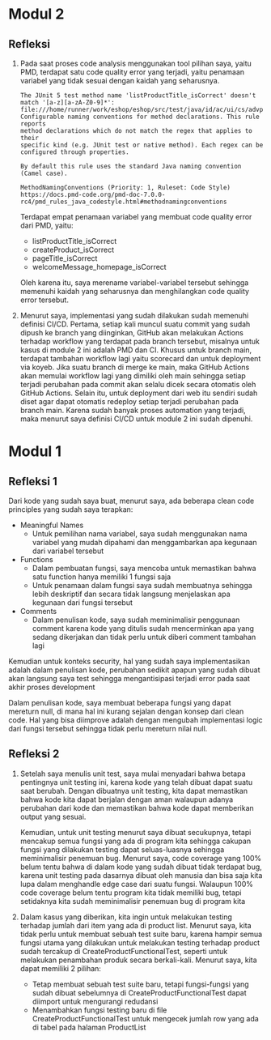 # Modul 2
## Refleksi
1. Pada saat proses code analysis menggunakan tool pilihan saya, yaitu PMD, terdapat satu code quality error yang terjadi, yaitu penamaan variabel yang tidak sesuai dengan kaidah yang seharusnya.
    ```
    The JUnit 5 test method name 'listProductTitle_isCorrect' doesn't match '[a-z][a-zA-Z0-9]*': 
   file:///home/runner/work/eshop/eshop/src/test/java/id/ac/ui/cs/advprog/eshop/functional/CreatePageFunctionalTest.java#L41
   Configurable naming conventions for method declarations. This rule reports
   method declarations which do not match the regex that applies to their
   specific kind (e.g. JUnit test or native method). Each regex can be
   configured through properties.
   
   By default this rule uses the standard Java naming convention (Camel case).
   
   MethodNamingConventions (Priority: 1, Ruleset: Code Style)
   https://docs.pmd-code.org/pmd-doc-7.0.0-rc4/pmd_rules_java_codestyle.html#methodnamingconventions
    ```
   Terdapat empat penamaan variabel yang membuat code quality error dari PMD, yaitu:
    - listProductTitle_isCorrect
    - createProduct_isCorrect
    - pageTitle_isCorrect
    - welcomeMessage_homepage_isCorrect
   
    Oleh karena itu, saya merename variabel-variabel tersebut sehingga memenuhi kaidah yang seharusnya dan menghilangkan code quality error tersebut.

2. Menurut saya, implementasi yang sudah dilakukan sudah memenuhi definisi CI/CD. Pertama, setiap kali muncul suatu commit yang sudah dipush ke branch yang diinginkan, GitHub akan melakukan Actions terhadap workflow yang terdapat pada branch tersebut, misalnya untuk kasus di module 2 ini adalah PMD dan CI. Khusus untuk branch main, terdapat tambahan workflow lagi yaitu scorecard dan untuk deployment via koyeb. Jika suatu branch di merge ke main, maka GitHub Actions akan memulai workflow lagi yang dimiliki oleh main sehingga setiap terjadi perubahan pada commit akan selalu dicek secara otomatis oleh GitHub Actions. Selain itu, untuk deployment dari web itu sendiri sudah diset agar dapat otomatis redeploy setiap terjadi perubahan pada branch main. Karena sudah banyak proses automation yang terjadi, maka menurut saya definisi CI/CD untuk module 2 ini sudah dipenuhi.

# Modul 1
## Refleksi 1
Dari kode yang sudah saya buat, menurut saya, ada beberapa clean code principles yang sudah saya terapkan:
- Meaningful Names
    - Untuk pemilihan nama variabel, saya sudah menggunakan nama variabel yang mudah dipahami dan menggambarkan apa kegunaan dari variabel tersebut
- Functions
    - Dalam pembuatan fungsi, saya mencoba untuk memastikan bahwa satu function hanya memiliki 1 fungsi saja
    - Untuk penamaan dalam fungsi saya sudah membuatnya sehingga lebih deskriptif dan secara tidak langsung menjelaskan apa kegunaan dari fungsi tersebut
- Comments
    - Dalam penulisan kode, saya sudah meminimalisir penggunaan comment karena kode yang ditulis sudah mencerminkan apa yang sedang dikerjakan dan tidak perlu untuk diberi comment tambahan lagi

Kemudian untuk konteks security, hal yang sudah saya implementasikan adalah dalam penulisan kode, perubahan sedikit apapun yang sudah dibuat akan langsung saya test sehingga mengantisipasi terjadi error pada saat akhir proses development

Dalam penulisan kode, saya membuat beberapa fungsi yang dapat mereturn null, di mana hal ini kurang sejalan dengan konsep dari clean code. Hal yang bisa diimprove adalah dengan mengubah implementasi logic dari fungsi tersebut sehingga tidak perlu mereturn nilai null.

## Refleksi 2
1. Setelah saya menulis unit test, saya mulai menyadari bahwa betapa pentingnya unit testing ini, karena kode yang telah dibuat dapat suatu saat berubah. Dengan dibuatnya unit testing, kita dapat memastikan bahwa kode kita dapat berjalan dengan aman walaupun adanya perubahan dari kode dan memastikan bahwa kode dapat memberikan output yang sesuai.

    Kemudian, untuk unit testing menurut saya dibuat secukupnya, tetapi mencakup semua fungsi yang ada di program kita sehingga cakupan fungsi yang dilakukan testing dapat seluas-luasnya sehingga meminimalisir penemuan bug. Menurut saya, code coverage yang 100% belum tentu bahwa di dalam kode yang sudah dibuat tidak terdapat bug, karena unit testing pada dasarnya dibuat oleh manusia dan bisa saja kita lupa dalam menghandle edge case dari suatu fungsi. Walaupun 100% code coverage belum tentu program kita tidak memiliki bug, tetapi setidaknya kita sudah meminimalisir penemuan bug di program kita 


2. Dalam kasus yang diberikan, kita ingin untuk melakukan testing terhadap jumlah dari item yang ada di product list. Menurut saya, kita tidak perlu untuk membuat sebuah test suite baru, karena hampir semua fungsi utama yang dilakukan untuk melakukan testing terhadap product sudah tercakup di CreateProductFunctionalTest, seperti untuk melakukan penambahan produk secara berkali-kali. Menurut saya, kita dapat memiliki 2 pilihan:
    - Tetap membuat sebuah test suite baru, tetapi fungsi-fungsi yang sudah dibuat sebelumnya di CreateProductFunctionalTest dapat diimport untuk mengurangi redudansi
    - Menambahkan fungsi testing baru di file CreateProductFunctionalTest untuk mengecek jumlah row yang ada di tabel pada halaman ProductList
